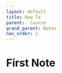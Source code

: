 ```yaml
---
layout: default
title: How To
parent:  Course
grand_parent: Notes
nav_order: 1
---
```


# First Note
